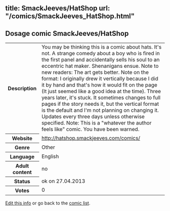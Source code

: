 title: SmackJeeves/HatShop
url: "/comics/SmackJeeves_HatShop.html"
---
Dosage comic SmackJeeves/HatShop
-----------------------------------------

<p id="msg"></p>
<script type="text/javascript">
if (window.location.search === '?edit_info_mail=sent_ok') {
  var elem = document.getElementById("msg");
  elem.innerHTML = 'Edited information sucessfully sent.';
  elem.className = 'ok';
}
</script>
<table class="comicinfo">
<tr>
<th>Description</th><td>You may be thinking this is a comic about hats. It's not. A strange comedy about a boy who is fired in the first panel and accidentally sells his soul to an eccentric hat maker. Shenanigans ensue. Note to new readers: The art gets better. Note on the format: I originally drew it vertically because I did it by hand and that's how it would fit on the page (It just seemed like a good idea at the time). Three years later, it's stuck. It sometimes changes to full pages if the story needs it, but the vertical format is the default and I'm not planning on changing it. Updates every three days unless otherwise specified. Note: This is a &quot;whatever the author feels like&quot; comic. You have been warned.</td>
</tr>
<tr>
<th>Website</th><td><a href="http://hatshop.smackjeeves.com/comics/">http://hatshop.smackjeeves.com/comics/</a></td>
</tr>
<tr>
<th>Genre</th><td>Other</td>
</tr>
<tr>
<th>Language</th><td>English</td>
</tr>
<tr>
<th>Adult content</th><td>no</td>
</tr>
<tr>
<th>Status</th><td>ok on 27.04.2013</td>
</tr>
<tr>
<th>Votes</th><td>0</td>
</tr>
</table>

[Edit this info](SmackJeeves_HatShop_edit.html) or go back to the [comic list](../comic-index.html).
